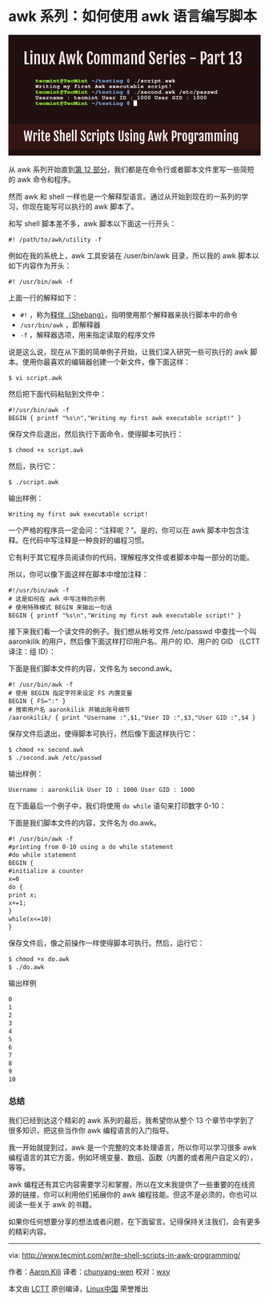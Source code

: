 awk 系列：如何使用 awk 语言编写脚本
====

![](./img/Write-Shell-Scripts-in-Awk.png)

从 awk 系列开始直到[第 12 部分][1]，我们都是在命令行或者脚本文件里写一些简短的 awk 命令和程序。

然而 awk 和 shell 一样也是一个解释型语言。通过从开始到现在的一系列的学习，你现在能写可以执行的 awk 脚本了。

和写 shell 脚本差不多，awk 脚本以下面这一行开头：

```
#! /path/to/awk/utility -f
```

例如在我的系统上，awk 工具安装在 /user/bin/awk 目录，所以我的 awk 脚本以如下内容作为开头：

```
#! /usr/bin/awk -f
```

上面一行的解释如下：

- `#!` ，称为[释伴（Shebang）][2]，指明使用那个解释器来执行脚本中的命令
- `/usr/bin/awk` ，即解释器
- `-f` ，解释器选项，用来指定读取的程序文件

说是这么说，现在从下面的简单例子开始，让我们深入研究一些可执行的 awk 脚本。使用你最喜欢的编辑器创建一个新文件，像下面这样：

```
$ vi script.awk
```

然后把下面代码粘贴到文件中：

```
#!/usr/bin/awk -f
BEGIN { printf "%s\n","Writing my first awk executable script!" }
```

保存文件后退出，然后执行下面命令，使得脚本可执行：

```
$ chmod +x script.awk
```

然后，执行它：

```
$ ./script.awk
```

输出样例：

```
Writing my first awk executable script!
```

一个严格的程序员一定会问：“注释呢？”。是的，你可以在 awk 脚本中包含注释。在代码中写注释是一种良好的编程习惯。

它有利于其它程序员阅读你的代码，理解程序文件或者脚本中每一部分的功能。

所以，你可以像下面这样在脚本中增加注释：

```
#!/usr/bin/awk -f
# 这是如何在 awk 中写注释的示例
# 使用特殊模式 BEGIN 来输出一句话
BEGIN { printf "%s\n","Writing my first awk executable script!" }
```

接下来我们看一个读文件的例子。我们想从帐号文件 /etc/passwd 中查找一个叫 aaronkilik 的用户，然后像下面这样打印用户名、用户的 ID、用户的 GID （LCTT译注：组 ID）：

下面是我们脚本文件的内容，文件名为 second.awk。

```
#! /usr/bin/awk -f
# 使用 BEGIN 指定字符来设定 FS 内置变量
BEGIN { FS=":" }
# 搜索用户名 aaronkilik 并输出账号细节
/aaronkilik/ { print "Username :",$1,"User ID :",$3,"User GID :",$4 }
```

保存文件后退出，使得脚本可执行，然后像下面这样执行它：

```
$ chmod +x second.awk
$ ./second.awk /etc/passwd
```

输出样例：

```
Username : aaronkilik User ID : 1000 User GID : 1000
```

在下面最后一个例子中，我们将使用 `do while` 语句来打印数字 0-10：

下面是我们脚本文件的内容，文件名为 do.awk。

```
#! /usr/bin/awk -f
#printing from 0-10 using a do while statement
#do while statement
BEGIN {
#initialize a counter
x=0
do {
print x;
x+=1;
}
while(x<=10)
}
```

保存文件后，像之前操作一样使得脚本可执行。然后，运行它：

```
$ chmod +x do.awk
$ ./do.awk
```

输出样例

```
0
1
2
3
4
5
6
7
8
9
10
```

### 总结

我们已经到达这个精彩的 awk 系列的最后，我希望你从整个 13 个章节中学到了很多知识，把这些当作你 awk 编程语言的入门指导。

我一开始就提到过，awk 是一个完整的文本处理语言，所以你可以学习很多 awk 编程语言的其它方面，例如环境变量、数组、函数（内置的或者用户自定义的），等等。

awk 编程还有其它内容需要学习和掌握，所以在文末我提供了一些重要的在线资源的链接，你可以利用他们拓展你的 awk 编程技能。但这不是必须的，你也可以阅读一些关于 awk 的书籍。

如果你任何想要分享的想法或者问题，在下面留言。记得保持关注我们，会有更多的精彩内容。

--------------------------------------------------------------------------------

via: http://www.tecmint.com/write-shell-scripts-in-awk-programming/

作者：[Aaron Kili][a]
译者：[chunyang-wen](https://github.com/chunyang-wen)
校对：[wxy](https://github.com/wxy)

本文由 [LCTT](https://github.com/LCTT/TranslateProject) 原创编译，[Linux中国](https://linux.cn/) 荣誉推出

[a]: http://www.tecmint.com/author/aaronkili/
[1]: https://linux.cn/article-7723-1.html
[2]: https://linux.cn/article-3664-1.html
